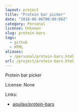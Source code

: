 ```yaml
---
layout: project
title: "Protein bar picker"
date: "2018-06-06T00:00:00Z"
category: Personal
license: Unknown
slug: protein-bars
tags:
  - github
  - HTML
aliases:
  - /personal/protein-bars.html
url: /project/protein-bars.html
---
```


Protein bar picker

License: None

Links:

* [aquilax/protein-bars](https://github.com/aquilax/protein-bars)
